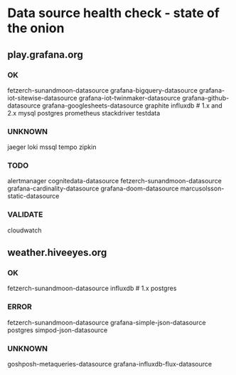 # Data source health check - state of the onion


## play.grafana.org

### OK
fetzerch-sunandmoon-datasource
grafana-bigquery-datasource
grafana-iot-sitewise-datasource
grafana-iot-twinmaker-datasource
grafana-github-datasource
grafana-googlesheets-datasource
graphite
influxdb  # 1.x and 2.x
mysql
postgres
prometheus
stackdriver
testdata

### UNKNOWN
jaeger
loki
mssql
tempo
zipkin

### TODO
alertmanager
cognitedata-datasource
fetzerch-sunandmoon-datasource
grafana-cardinality-datasource
grafana-doom-datasource
marcusolsson-static-datasource

### VALIDATE
cloudwatch


## weather.hiveeyes.org

### OK
fetzerch-sunandmoon-datasource
influxdb  # 1.x
postgres

### ERROR
fetzerch-sunandmoon-datasource
grafana-simple-json-datasource
postgres
simpod-json-datasource

### UNKNOWN
goshposh-metaqueries-datasource
grafana-influxdb-flux-datasource
